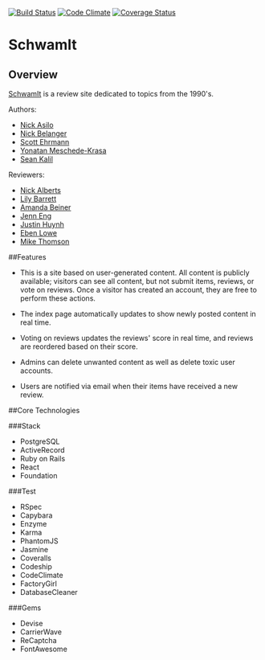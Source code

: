 [ ![Build Status](https://app.codeship.com/projects/05f88220-bf12-0134-b657-7a625a3fabd4/status?branch=master)](https://app.codeship.com/projects/196490)
[![Code Climate](https://codeclimate.com/github/sehrmann/SchwamIt/badges/gpa.svg)](https://codeclimate.com/github/sehrmann/SchwamIt)
[![Coverage Status](https://coveralls.io/repos/github/sehrmann/SchwamIt/badge.svg?branch=master)](https://coveralls.io/github/sehrmann/SchwamIt?branch=master)

# SchwamIt

## Overview

[SchwamIt](https://schwamit.herokuapp.com) is a review site dedicated to topics from the 1990's.

Authors:

* [Nick Asilo](https://github.com/nasilo)
* [Nick Belanger](https://github.com/nh-belanger)
* [Scott Ehrmann](https://github.com/sehrmann)
* [Yonatan Meschede-Krasa](https://github.com/yonatanmk)
* [Sean Kalil](https://github.com/kseans8)

Reviewers:

* [Nick Alberts](https://github.com/nwalberts)
* [Lily Barrett](https://github.com/lilybarrett)
* [Amanda Beiner](https://github.com/amandabeiner)
* [Jenn Eng](https://github.com/jennceng)
* [Justin Huynh](https://github.com/justinhuynh)
* [Eben Lowe](https://github.com/enthusiastick)
* [Mike Thomson](https://github.com/michaelgt04)

##Features

* This is a site based on user-generated content. All content is publicly available; visitors can see all content, but not submit items, reviews, or vote on reviews. Once a visitor has created an account, they are free to perform these actions.

* The index page automatically updates to show newly posted content in real time.

* Voting on reviews updates the reviews' score in real time, and reviews are reordered based on their score.

* Admins can delete unwanted content as well as delete toxic user accounts.

* Users are notified via email when their items have received a new review.

##Core Technologies

###Stack

* PostgreSQL
* ActiveRecord
* Ruby on Rails
* React
* Foundation

###Test

* RSpec
* Capybara
* Enzyme
* Karma
* PhantomJS
* Jasmine
* Coveralls
* Codeship
* CodeClimate
* FactoryGirl
* DatabaseCleaner

###Gems
* Devise
* CarrierWave
* ReCaptcha
* FontAwesome
